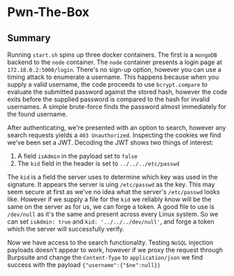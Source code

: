 # Pwn-The-Box

## Summary

Running `start.sh` spins up three docker containers. The first is a `mongoDB` backend to the `node` container. The `node` container presents a login page at `172.18.0.2:5000/login`. There's no sign-up option, however you can use a timing attack to enumerate a username. This happens because when you supply a valid username, the code proceeds to use `bcrypt.compare` to evaluate the submitted password against the stored hash, however the code exits before the supplied password is compared to the hash for invalid usernames. A simple brute-force finds the password almost immediately for the found username.

After authenticating, we're presented with an option to search, however any search requests yields a `403 Unauthorized`. Inspecting the cookies we find we've been set a JWT. Decoding the JWT shows two things of interest:
1. A field `isAdmin` in the payload set to `false`
2. The `kid` field in the header is set to `../../../etc/passwd`

The `kid` is a field the server uses to determine which key was used in the signature. It appears the server is uing `/etc/passwd` as the key. This may seem secure at first as we've no idea what the server's `/etc/passwd` looks like. However if we supply a file for the `kid` we reliably know will be the same on the server as for us, we can forge a token. A good file to use is `/dev/null` as it's the same and present across every Linux system. So we can set `isAdmin: true` and `kid: '../../../dev/null'`, and forge a token which the server will successfully verify. 

Now we have access to the search functionality. Testing `NoSQL` injection payloads doesn't appear to work, however if we proxy the request through Burpsuite and change the `Content-Type` to `application/json` we find success with the payload `{"username":{"$ne":null}}`
